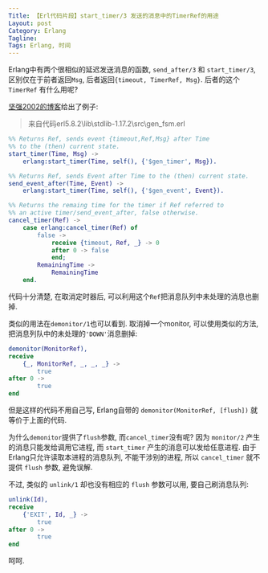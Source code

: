 ```yaml
---
Title: 【Erl代码片段】start_timer/3 发送的消息中的TimerRef的用途
Layout: post
Category: Erlang
Tagline: 
Tags: Erlang, 时间
---
```


Erlang中有两个很相似的延迟发送消息的函数, `send_after/3` 和 `start_timer/3`,
区别仅在于前者返回`Msg`, 后者返回`{timeout, TimerRef, Msg}`.
后者的这个 `TimerRef` 有什么用呢?

[坚强2002的博客](http://www.cnblogs.com/me-sa/archive/2012/03/16/erlang-timer.html)给出了例子:

> 来自代码erl5.8.2\lib\stdlib-1.17.2\src\gen_fsm.erl

```erlang
%% Returns Ref, sends event {timeout,Ref,Msg} after Time
%% to the (then) current state.
start_timer(Time, Msg) ->
    erlang:start_timer(Time, self(), {'$gen_timer', Msg}).

%% Returns Ref, sends Event after Time to the (then) current state.
send_event_after(Time, Event) ->
    erlang:start_timer(Time, self(), {'$gen_event', Event}).

%% Returns the remaing time for the timer if Ref referred to
%% an active timer/send_event_after, false otherwise.
cancel_timer(Ref) ->
    case erlang:cancel_timer(Ref) of
        false ->
            receive {timeout, Ref, _} -> 0
            after 0 -> false
            end;
        RemainingTime ->
            RemainingTime
    end.
```

代码十分清楚, 在取消定时器后, 可以利用这个`Ref`把消息队列中未处理的消息也删掉.

类似的用法在`demonitor/1`也可以看到. 取消掉一个monitor, 可以使用类似的方法,
把消息列队中的未处理的`'DOWN'`消息删掉:

```erlang
demonitor(MonitorRef),
receive
    {_, MonitorRef, _, _, _} ->
        true
after 0 ->
        true
end
```

但是这样的代码不用自己写, Erlang自带的 `demonitor(MonitorRef, [flush])`
就等价于上面的代码.

为什么`demonitor`提供了`flush`参数, 而`cancel_timer`没有呢?
因为 `monitor/2` 产生的消息只能发给调用它进程,
而 `start_timer` 产生的消息可以发给任意进程.
由于Erlang只允许读取本进程的消息队列, 不能干涉别的进程,
所以 `cancel_timer` 就不提供 `flush` 参数, 避免误解.

不过, 类似的 `unlink/1` 却也没有相应的 `flush` 参数可以用, 要自己刷消息队列:

```erlang
unlink(Id),
receive
    {'EXIT', Id, _} ->
        true
after 0 ->
        true
end
```

呵呵.
